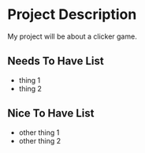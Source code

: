 # Project Description
My project will be about a clicker game.

## Needs To Have List
- thing 1
- thing 2

## Nice To Have List
- other thing 1
- other thing 2
